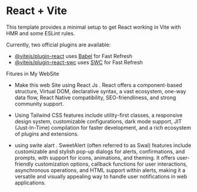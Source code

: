 # React + Vite

This template provides a minimal setup to get React working in Vite with HMR and some ESLint rules.

Currently, two official plugins are available:

- [@vitejs/plugin-react](https://github.com/vitejs/vite-plugin-react/blob/main/packages/plugin-react/README.md) uses [Babel](https://babeljs.io/) for Fast Refresh
- [@vitejs/plugin-react-swc](https://github.com/vitejs/vite-plugin-react-swc) uses [SWC](https://swc.rs/) for Fast Refresh

Fitures in My WebSite

- Make this web Site using React Js . React offers a component-based structure, Virtual DOM, declarative syntax, a vast ecosystem, one-way data flow, React Native compatibility, SEO-friendliness, and strong community support.

- Using Tailwind CSS features include utility-first classes, a responsive design system, customizable configurations, dark mode support, JIT (Just-In-Time) compilation for faster development, and a rich ecosystem of plugins and extensions.

- using swite alart . SweetAlert (often referred to as Swal) features include customizable and stylish pop-up dialogs for alerts, confirmations, and prompts, with support for icons, animations, and theming. It offers user-friendly customization options, callback functions for user interactions, asynchronous operations, and HTML support within alerts, making it a versatile and visually appealing way to handle user notifications in web applications.
